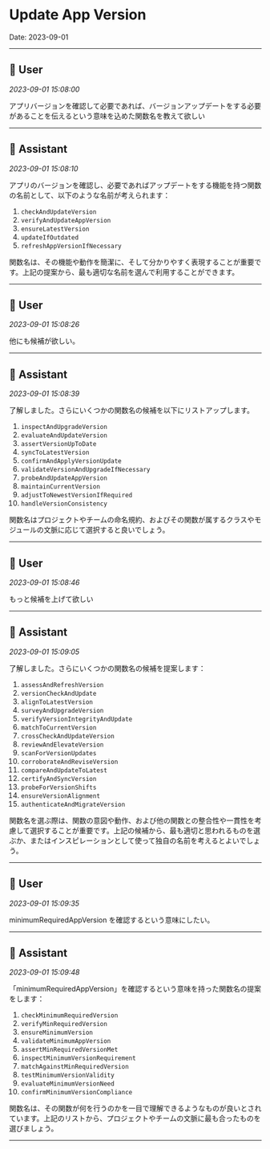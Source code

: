 # Update App Version

Date: 2023-09-01

---

## 👤 User
*2023-09-01 15:08:00*

アプリバージョンを確認して必要であれば、バージョンアップデートをする必要があることを伝えるという意味を込めた関数名を教えて欲しい

---

## 🤖 Assistant
*2023-09-01 15:08:10*

アプリのバージョンを確認し、必要であればアップデートをする機能を持つ関数の名前として、以下のような名前が考えられます：

1. `checkAndUpdateVersion`
2. `verifyAndUpdateAppVersion`
3. `ensureLatestVersion`
4. `updateIfOutdated`
5. `refreshAppVersionIfNecessary`

関数名は、その機能や動作を簡潔に、そして分かりやすく表現することが重要です。上記の提案から、最も適切な名前を選んで利用することができます。

---

## 👤 User
*2023-09-01 15:08:26*

他にも候補が欲しい。

---

## 🤖 Assistant
*2023-09-01 15:08:39*

了解しました。さらにいくつかの関数名の候補を以下にリストアップします。

1. `inspectAndUpgradeVersion`
2. `evaluateAndUpdateVersion`
3. `assertVersionUpToDate`
4. `syncToLatestVersion`
5. `confirmAndApplyVersionUpdate`
6. `validateVersionAndUpgradeIfNecessary`
7. `probeAndUpdateAppVersion`
8. `maintainCurrentVersion`
9. `adjustToNewestVersionIfRequired`
10. `handleVersionConsistency`

関数名はプロジェクトやチームの命名規約、およびその関数が属するクラスやモジュールの文脈に応じて選択すると良いでしょう。

---

## 👤 User
*2023-09-01 15:08:46*

もっと候補を上げて欲しい

---

## 🤖 Assistant
*2023-09-01 15:09:05*

了解しました。さらにいくつかの関数名の候補を提案します：

1. `assessAndRefreshVersion`
2. `versionCheckAndUpdate`
3. `alignToLatestVersion`
4. `surveyAndUpgradeVersion`
5. `verifyVersionIntegrityAndUpdate`
6. `matchToCurrentVersion`
7. `crossCheckAndUpdateVersion`
8. `reviewAndElevateVersion`
9. `scanForVersionUpdates`
10. `corroborateAndReviseVersion`
11. `compareAndUpdateToLatest`
12. `certifyAndSyncVersion`
13. `probeForVersionShifts`
14. `ensureVersionAlignment`
15. `authenticateAndMigrateVersion`

関数名を選ぶ際は、関数の意図や動作、および他の関数との整合性や一貫性を考慮して選択することが重要です。上記の候補から、最も適切と思われるものを選ぶか、またはインスピレーションとして使って独自の名前を考えるとよいでしょう。

---

## 👤 User
*2023-09-01 15:09:35*

minimumRequiredAppVersion を確認するという意味にしたい。

---

## 🤖 Assistant
*2023-09-01 15:09:48*

「minimumRequiredAppVersion」を確認するという意味を持った関数名の提案をします：

1. `checkMinimumRequiredVersion`
2. `verifyMinRequiredVersion`
3. `ensureMinimumVersion`
4. `validateMinimumAppVersion`
5. `assertMinRequiredVersionMet`
6. `inspectMinimumVersionRequirement`
7. `matchAgainstMinRequiredVersion`
8. `testMinimumVersionValidity`
9. `evaluateMinimumVersionNeed`
10. `confirmMinimumVersionCompliance`

関数名は、その関数が何を行うのかを一目で理解できるようなものが良いとされています。上記のリストから、プロジェクトやチームの文脈に最も合ったものを選びましょう。

---
